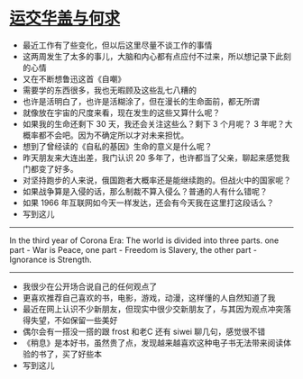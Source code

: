 # [运交华盖与何求](https://github.com/yihong0618/gitblog/issues/231)

- 最近工作有了些变化，但以后这里尽量不谈工作的事情
- 这两周发生了太多的事儿，大脑和内心都有点应付不过来，所以想记录下此刻的心情
- 又在不断想鲁迅这首《自嘲》
- 需要学的东西很多，我也无暇顾及这些乱七八糟的
- 也许是活明白了，也许是活糊涂了，但在漫长的生命面前，都无所谓
- 就像放在宇宙的尺度来看，现在发生的这些又算什么呢？
- 如果我的生命还剩下 30 天，我还会关注这些么？剩下 3 个月呢？ 3 年呢？大概率都不会吧。因为不确定所以才对未来担忧。
- 想到了曾经读的《自私的基因》生命的意义是什么呢？
- 昨天朋友来大连出差，我门认识 20 多年了，也许都当了父亲，聊起来感觉我门都变了好多。
- 对坚持跑步的人来说，俄国跑者大概率还是能继续跑的。但战火中的国家呢？
- 如果战争算是入侵的话，那么制裁不算入侵么？普通的人有什么错呢？
- 如果 1966 年互联网如今天一样发达，还会有今天我在这里打这段话么？
- 写到这儿

---

In the third year of Corona Era:
The world is divided into three parts.
one part - War is Peace,
one part - Freedom is Slavery,
the other part - Ignorance is Strength.

---

- 我很少在公开场合说自己的任何观点了
- 更喜欢推荐自己喜欢的书，电影，游戏，动漫，这样懂的人自然知道了我
- 最近在网上认识不少新朋友，但现实中很少交新朋友了，与其因为观点冲突落得失望，不如保留一些美好
- 偶尔会有一搭没一搭的跟 frost 和老C 还有 siwei 聊几句，感觉很不错
- 《稍息》是本好书，虽然贵了点，发现越来越喜欢这种电子书无法带来阅读体验的书了，买了好些本
- 写到这儿 